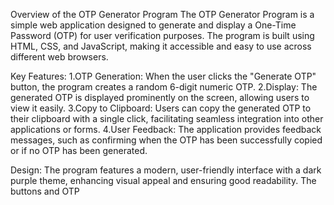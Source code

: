 Overview of the OTP Generator Program
The OTP Generator Program is a simple web application designed to generate and display a One-Time Password (OTP) for user verification purposes. The program is built using HTML, CSS, and JavaScript, making it accessible and easy to use across different web browsers.

Key Features:
1.OTP Generation: When the user clicks the "Generate OTP" button, the program creates a random 6-digit numeric OTP.
2.Display: The generated OTP is displayed prominently on the screen, allowing users to view it easily.
3.Copy to Clipboard: Users can copy the generated OTP to their clipboard with a single click, facilitating seamless integration into other applications or forms.
4.User Feedback: The application provides feedback messages, such as confirming when the OTP has been successfully copied or if no OTP has been generated.

Design:
The program features a modern, user-friendly interface with a dark purple theme, enhancing visual appeal and ensuring good readability. The buttons and OTP
